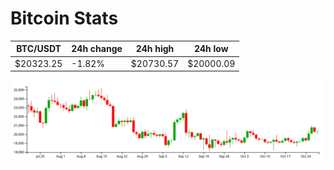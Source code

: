# Bitcoin Stats

BTC/USDT|24h change|24h high|24h low|
|---|---|---|---|
|$20323.25|-1.82%|$20730.57|$20000.09|

<img src="./chart.svg">
